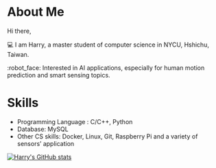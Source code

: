 

# About Me

Hi there,

:computer: I am Harry, a master student of computer science in NYCU, Hshichu, Taiwan.

:robot_face: Interested in AI applications, especially for human motion prediction and smart sensing topics.

# Skills
- Programming Language : C/C++, Python
- Database: MySQL
- Other CS skills: Docker, Linux, Git, Raspberry Pi and a variety of sensors’ application

[![Harry's GitHub stats](https://github-readme-stats.vercel.app/api?username=h123a456rr789y)](https://github.com/anuraghazra/github-readme-stats)




